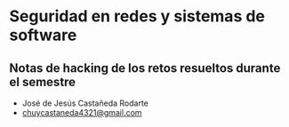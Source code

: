 # Seguridad en redes y sistemas de software
## Notas de hacking de los retos resueltos durante el semestre

- José de Jesús Castañeda Rodarte
- chuycastaneda4321@gmail.com

